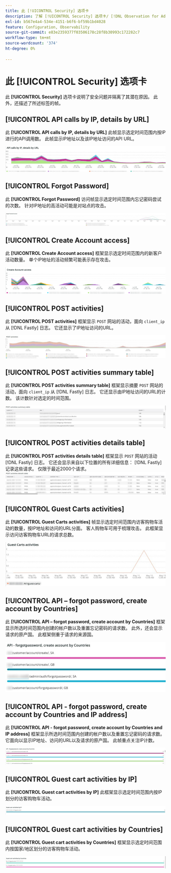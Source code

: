 ```yaml
---
title: 此 [!UICONTROL Security] 选项卡
description: 了解 [!UICONTROL Security] 选项卡/ [!DNL Observation for Adobe Commerce].
exl-id: b567e4a4-534e-4151-b6f6-bf59b1bd4028
feature: Configuration, Observability
source-git-commit: e83e2359377f03506178c28f8b30993c172282c7
workflow-type: tm+mt
source-wordcount: '374'
ht-degree: 0%

---
```


# 此 [!UICONTROL Security] 选项卡

此 **[!UICONTROL Security]** 选项卡说明了安全问题并隔离了其潜在原因。 此外，还描述了所述标签的帧。

## [!UICONTROL API calls by IP, details by URL]

此 **[!UICONTROL API calls by IP, details by URL]** 此帧显示选定时间范围内按IP进行的API调用数。 此帧显示IP地址以及该IP地址访问的API URL。

![按IP进行的API调用](../../assets/tools/observation-for-adobe-commerce/calls-by-ip.jpg)

## [!UICONTROL Forgot Password]

此 **[!UICONTROL Forgot Password]** 访问帧显示选定时间范围内忘记密码尝试的次数。 针对IP地址的高活动可能是对站点的攻击。

![忘记密码](../../assets/tools/observation-for-adobe-commerce/forgot-password.jpg)

## [!UICONTROL Create Account access]

此 **[!UICONTROL Create Account access]** 框架显示选定时间范围内的新客户活动数量。 单个IP地址的活动频繁可能表示存在攻击。

![create-account-access](../../assets/tools/observation-for-adobe-commerce/create-account-access.png)

## [!UICONTROL POST activities]

此 **[!UICONTROL POST activities]** 框架显示 `POST` 网站的活动，面向 `client_ip` 从 [!DNL Fastly] 日志。 它还显示了IP地址访问的URL。

![POST活动](../../assets/tools/observation-for-adobe-commerce/POST-activities.jpg)

## [!UICONTROL POST activities summary table]

此 **[!UICONTROL POST activities summary table]** 框架显示摘要 `POST` 网站的活动，面向 `client_ip` 从 [!DNL Fastly] 日志。 它还显示由IP地址访问的URL的计数。 该计数针对选定的时间范围。

![POST — 活动 — 摘要](../../assets/tools/observation-for-adobe-commerce/POST-activities-summary.jpg)

## [!UICONTROL POST activities details table]

此 **[!UICONTROL POST activities details table]** 框架显示 `POST` 网站的活动 [!DNL Fastly] 日志。 它还会显示来自以下位置的所有详细信息： [!DNL Fastly] 记录这些请求。 仅限于最近2000个请求。
![POST — 活动 — 详细信息](../../assets/tools/observation-for-adobe-commerce/POST-activities-details.jpg)

## [!UICONTROL Guest Carts activities]

此 **[!UICONTROL Guest Carts activities]** 帧显示选定时间范围内访客购物车活动的数量，按IP地址和访问的URL分面。 客人购物车可用于梳理攻击。 此框架显示访问访客购物车URL的请求总数。

![guest-carts-activities](../../assets/tools/observation-for-adobe-commerce/guest-carts-activities.jpg)

## [!UICONTROL API – forgot password, create account by Countries]

此 **[!UICONTROL API – forgot password, create account by Countries]** 框架显示所选时间范围内创建的帐户数以及重置忘记密码的请求数。 此外，还会显示请求的原产国。 此框架侧重于请求的来源国。

![api-forgot-countries](../../assets/tools/observation-for-adobe-commerce/api-forgot-countries.jpg)

## [!UICONTROL API - forgot password, create account by Countries and IP address]

此 **[!UICONTROL API - forgot password, create account by Countries and IP address]** 框架显示所选时间范围内创建的帐户数以及重置忘记密码的请求数。 它面向以显示IP地址、访问的URL以及请求的原产国。 此帧重点关注IP计数。

![api-forgot-countries-ip](../../assets/tools/observation-for-adobe-commerce/api-forgot-countries-ip.png)

## [!UICONTROL Guest cart activities by IP]

此 **[!UICONTROL Guest cart activities by IP]** 此框架显示选定时间范围内按IP划分的访客购物车活动。

![guest-cart-ip](../../assets/tools/observation-for-adobe-commerce/guest-cart-ip.png)

## [!UICONTROL Guest cart activities by Countries]

此 **[!UICONTROL Guest cart activities by Countries]** 框架显示选定时间范围内按国家/地区划分的访客购物车活动。

![guest-cart-country](../../assets/tools/observation-for-adobe-commerce/guest-cart-country.png)
